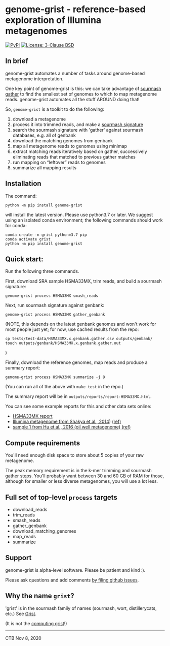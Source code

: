 # genome-grist - reference-based exploration of Illumina metagenomes

<a href="https://pypi.org/project/genome-grist/"><img alt="PyPI" src="https://badge.fury.io/py/genome-grist.svg"></a>
<a href="https://github.com/dib-lab/pybbhash/blob/latest/LICENSE.txt"><img alt="License: 3-Clause BSD" src="https://img.shields.io/badge/License-BSD%203--Clause-blue.svg"></a>

## In brief

genome-grist automates a number of tasks around genome-based
metagenome interpretation.

One key point of genome-grist is this: we can take advantage of
[sourmash gather](https://sourmash.readthedocs.io/en/latest/classifying-signatures.html)
to find the smallest set of genomes to which to map metagenome reads.
genome-grist automates all the stuff AROUND doing that!

So, `genome-grist` is a toolkit to do the following:

1. download a metagenome
2. process it into trimmed reads, and make a [sourmash signature](https://sourmash.readthedocs.io/)
3. search the sourmash signature with 'gather' against sourmash databases, e.g. all of genbank
4. download the matching genomes from genbank
5. map all metagenome reads to genomes using minimap
6. extract matching reads iteratively based on gather, successively eliminating reads that matched to previous gather matches
7. run mapping on “leftover” reads to genomes
9. summarize all mapping results

## Installation

The command:
```
python -m pip install genome-grist
```
will install the latest version. Please use python3.7 or later. We suggest
using an isolated conda environment; the following commands should work for
conda:

```
conda create -n grist python=3.7 pip
conda activate grist
python -m pip install genome-grist
```

## Quick start:

Run the following three commands.

First, download SRA sample HSMA33MX, trim reads, and build a sourmash
signature:
```
genome-grist process HSMA33MX smash_reads
```

Next, run sourmash signature against genbank:
```
genome-grist process HSMA33MX gather_genbank
```
(NOTE, this depends on the latest genbank genomes and won't work for most
people just yet; for now, use cached results from the repo:
```
cp tests/test-data/HSMA33MX.x.genbank.gather.csv outputs/genbank/
touch outputs/genbank/HSMA33MX.x.genbank.gather.out
```
)

Finally, download the reference genomes, map reads and produce a summary
report:
```
genome-grist process HSMA33MX summarize -j 8
```

(You can run all of the above with `make test` in the repo.)

The summary report will be in `outputs/reports/report-HSMA33MX.html`.

You can see some example reports for this and other data sets online:

* [HSMA33MX report](https://ctb.github.io/2020-grist-examples/reports/report-HSMA33MX.html)
* [Illumina metagenome from Shakya et al., 2014](https://ctb.github.io/2020-grist-examples/reports/report-SRR606249.html)) [(ref)](https://pubmed.ncbi.nlm.nih.gov/23387867/)
* [sample 1 from Hu et al., 2016 (oil well metagenome)](https://ctb.github.io/2020-grist-examples/reports/report-SRR1976948.html) [(ref)](https://mbio.asm.org/content/7/1/e01669-15)

## Compute requirements

You'll need enough disk space to store about 5 copies of your raw
metagenome.

The peak memory requirement is in the k-mer trimming and sourmash
gather steps.  You'll probably want between 30 and 60 GB of RAM for
those, although for smaller or less diverse metagenomes, you will use
a lot less.

## Full set of top-level `process` targets

- download_reads
- trim_reads
- smash_reads
- gather_genbank
- download_matching_genomes
- map_reads
- summarize

## Support

genome-grist is alpha-level software. Please be patient and kind :).

Please ask questions and add comments
[by filing github issues](https://github.com/dib-lab/genome-grist/issues).

## Why the name `grist`?

'grist' is in the sourmash family of names (sourmash, wort,
distillerycats, etc.) See
[Grist](https://en.wikipedia.org/wiki/Grist).

(It is not the
[computing grist](https://en.wikipedia.org/wiki/Grist_(computing))!)

---

CTB Nov 8, 2020
